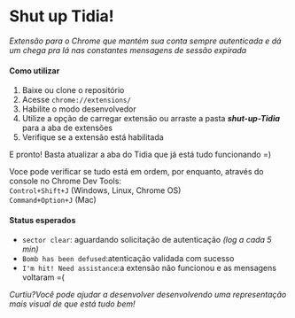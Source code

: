 
  <h1>Shut up Tidia!</h1>
  <em>Extensão para o Chrome que mantém sua conta sempre autenticada e dá um chega pra lá nas constantes mensagens de sessão expirada</em>
  
  <p>
  <h4>Como utilizar</h4>
  <ol>
  <li>Baixe ou clone o repositório</li>
  <li>Acesse <code>chrome://extensions/ </code></li>
  <li>Habilite o modo desenvolvedor</li>
  <li>Utilize a opção de carregar extensão ou arraste a pasta <strong><em>shut-up-Tidia</em></strong> para a aba de extensões</li>
  <li>Verifique se a extensão está habilitada</li>
  </ol>
  E pronto! Basta atualizar a aba do Tidia que já está tudo funcionando =)</p>

  <p>Voce pode verificar se tudo está em ordem, por enquanto, através do console no Chrome Dev Tools:<br>
  <code>Control+Shift+J</code> (Windows, Linux, Chrome OS)
  <br><code>Command+Option+J</code> (Mac)</p>
  
  <p>
  <h4>Status esperados</h4>
  <ul>
  <li><code>sector clear</code>: aguardando solicitação de autenticação <em>(log a cada 5 min)</em></li>
  <li><code>Bomb has been defused</code>:atenticação validada com sucesso</li>
  <li><code>I'm hit! Need assistance</code>:a extensão não funcionou e as mensagens voltaram =(</li>
  </ul>
  </p>
  
  <p><em>Curtiu?Você pode ajudar a desenvolver desenvolvendo uma representação mais visual de que está tudo bem!</em></p>
  